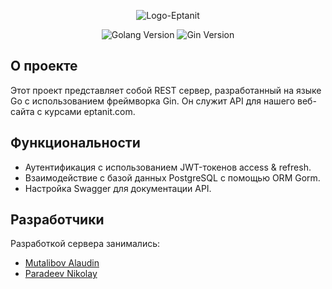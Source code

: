 <p align="center">
      <img src="https://i.ibb.co/ckY7GkK/Logo-Eptanit.png" alt="Logo-Eptanit" border="0">
</p>

<p align="center">
   <img src="https://img.shields.io/badge/golang-v1.20.5-blue?style=plastic&logo=Go&label=Golang" alt="Golang Version">
   <img src="https://img.shields.io/badge/gin-v1.9.1-blue?style=plastic&label=Gin&labelColor=orange&link=https%3A%2F%2Fgithub.com%2Fgin-gonic%2Fgin" alt="Gin Version">
</p>

## О проекте

Этот проект представляет собой REST сервер, разработанный на языке Go с использованием фреймворка Gin. Он служит API для нашего веб-сайта с курсами eptanit.com.

## Функциональности

- Аутентификация с использованием JWT-токенов access & refresh.
- Взаимодействие с базой данных PostgreSQL с помощью ORM Gorm.
- Настройка Swagger для документации API.

## Разработчики
Разработкой сервера занимались:
- [Mutalibov Alaudin](https://github.com/KrizzMU)
- [Paradeev Nikolay](https://github.com/Cr4z1k)
